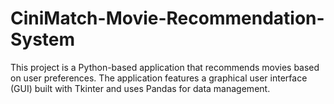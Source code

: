 # CiniMatch-Movie-Recommendation-System
This project is a Python-based application that recommends movies based on user preferences. The application features a graphical user interface (GUI) built with Tkinter and uses Pandas for data management.
